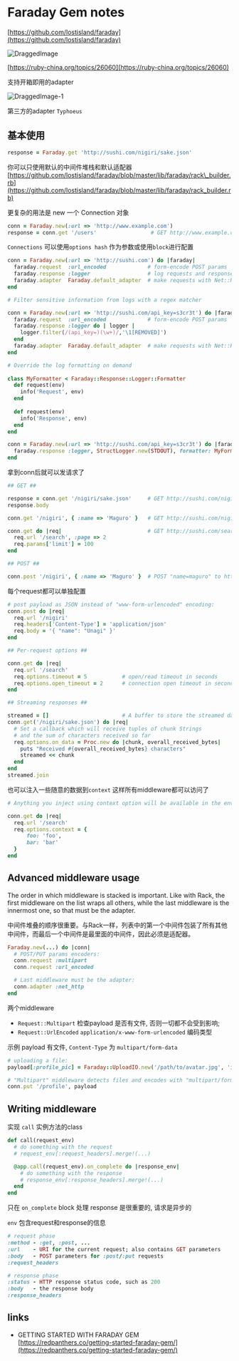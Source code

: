 # Faraday Gem notes

[https://github.com/lostisland/faraday](https://github.com/lostisland/faraday)

 ![DraggedImage](http://dropshare.oss-cn-beijing.aliyuncs.com/1553525544.png)


[https://ruby-china.org/topics/26060](https://ruby-china.org/topics/26060)

支持开箱即用的adapter

 ![DraggedImage-1](http://dropshare.oss-cn-beijing.aliyuncs.com/1553525567.png)


第三方的adapter `Typhoeus`

## 基本使用

```ruby
response = Faraday.get 'http://sushi.com/nigiri/sake.json'
```

你可以只使用默认的中间件堆栈和默认适配器
[https://github.com/lostisland/faraday/blob/master/lib/faraday/rack\_builder.rb](https://github.com/lostisland/faraday/blob/master/lib/faraday/rack_builder.rb)

更复杂的用法是 new 一个 Connection 对象

```ruby
conn = Faraday.new(:url => 'http://www.example.com')
response = conn.get '/users'                 # GET http://www.example.com/users'
```


`Connections` 可以使用`options hash` 作为参数或使用`block`进行配置

```ruby
conn = Faraday.new(:url => 'http://sushi.com') do |faraday|
  faraday.request  :url_encoded             # form-encode POST params
  faraday.response :logger                  # log requests and responses to $stdout
  faraday.adapter  Faraday.default_adapter  # make requests with Net::HTTP
end

# Filter sensitive information from logs with a regex matcher

conn = Faraday.new(:url => 'http://sushi.com/api_key=s3cr3t') do |faraday|
  faraday.request  :url_encoded             # form-encode POST params
  faraday.response :logger do | logger |
    logger.filter(/(api_key=)(\w+)/,'\1[REMOVED]')
  end
  faraday.adapter  Faraday.default_adapter  # make requests with Net::HTTP
end

# Override the log formatting on demand
 
class MyFormatter < Faraday::Response::Logger::Formatter
  def request(env)
    info('Request', env)  
  end
  
  def request(env)
    info('Response', env)
  end
end

conn = Faraday.new(:url => 'http://sushi.com/api_key=s3cr3t') do |faraday|
  faraday.response :logger, StructLogger.new(STDOUT), formatter: MyFormatter
end

```

拿到conn后就可以发请求了

```ruby
## GET ##

response = conn.get '/nigiri/sake.json'     # GET http://sushi.com/nigiri/sake.json
response.body

conn.get '/nigiri', { :name => 'Maguro' }   # GET http://sushi.com/nigiri?name=Maguro

conn.get do |req|                           # GET http://sushi.com/search?page=2&limit=100
  req.url '/search', :page => 2
  req.params['limit'] = 100
end

## POST ##

conn.post '/nigiri', { :name => 'Maguro' }  # POST "name=maguro" to http://sushi.com/nigiri
```

每个request都可以单独配置

```ruby
# post payload as JSON instead of "www-form-urlencoded" encoding:
conn.post do |req|
  req.url '/nigiri'
  req.headers['Content-Type'] = 'application/json'
  req.body = '{ "name": "Unagi" }'
end

## Per-request options ##

conn.get do |req|
  req.url '/search'
  req.options.timeout = 5           # open/read timeout in seconds
  req.options.open_timeout = 2      # connection open timeout in seconds
end

## Streaming responses ##

streamed = []                       # A buffer to store the streamed data
conn.get('/nigiri/sake.json') do |req|
  # Set a callback which will receive tuples of chunk Strings
  # and the sum of characters received so far
  req.options.on_data = Proc.new do |chunk, overall_received_bytes|
    puts "Received #{overall_received_bytes} characters"
    streamed << chunk
  end
end
streamed.join
```


也可以注入一些随意的数据到`context` 这样所有middleware都可以访问了

```ruby
# Anything you inject using context option will be available in the env on all middlewares

conn.get do |req|
  req.url '/search'
  req.options.context = {
      foo: 'foo',
      bar: 'bar'
  }
end
```



## Advanced middleware usage

The order in which middleware is stacked is important. Like with Rack, the first middleware on the list wraps all others, while the last middleware is the innermost one, so that must be the adapter.

中间件堆叠的顺序很重要。与Rack一样，列表中的第一个中间件包装了所有其他中间件，而最后一个中间件是最里面的中间件，因此必须是适配器。

```ruby
Faraday.new(...) do |conn|
  # POST/PUT params encoders:
  conn.request :multipart
  conn.request :url_encoded

  # Last middleware must be the adapter:
  conn.adapter :net_http
end
```

两个middleware

- `Request::Multipart`   检查payload 是否有文件, 否则一切都不会受到影响;
- `Request::UrlEncoded` `application/x-www-form-urlencoded` 编码类型  


示例 payload 有文件, `Content-Type` 为 `multipart/form-data`     

```ruby
# uploading a file:
payload[:profile_pic] = Faraday::UploadIO.new('/path/to/avatar.jpg', 'image/jpeg')

# "Multipart" middleware detects files and encodes with "multipart/form-data":
conn.put '/profile', payload
```


## Writing middleware

实现 `call` 实例方法的class

```ruby
def call(request_env)
  # do something with the request
  # request_env[:request_headers].merge!(...)

  @app.call(request_env).on_complete do |response_env|
    # do something with the response
    # response_env[:response_headers].merge!(...)
  end
end
```

只在 `on_complete`  block 处理 response 是很重要的, 请求是异步的

`env` 包含request和response的信息

```ruby
# request phase
:method - :get, :post, ...
:url    - URI for the current request; also contains GET parameters
:body   - POST parameters for :post/:put requests
:request_headers

# response phase
:status - HTTP response status code, such as 200
:body   - the response body
:response_headers
```

## links

- GETTING STARTED WITH FARADAY GEM [https://redpanthers.co/getting-started-faraday-gem/](https://redpanthers.co/getting-started-faraday-gem/)
